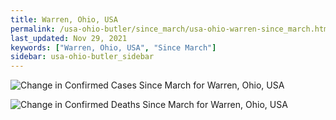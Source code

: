 ```yaml
---
title: Warren, Ohio, USA
permalink: /usa-ohio-butler/since_march/usa-ohio-warren-since_march.html
last_updated: Nov 29, 2021
keywords: ["Warren, Ohio, USA", "Since March"]
sidebar: usa-ohio-butler_sidebar
---
```


![Change in Confirmed Cases Since March for Warren, Ohio, USA](/covid_tracker/images/graphs/usa-ohio-warren-delta_confirmed-since_march_graph.png)

![Change in Confirmed Deaths Since March for Warren, Ohio, USA](/covid_tracker/images/graphs/usa-ohio-warren-delta_deaths-since_march_graph.png)
